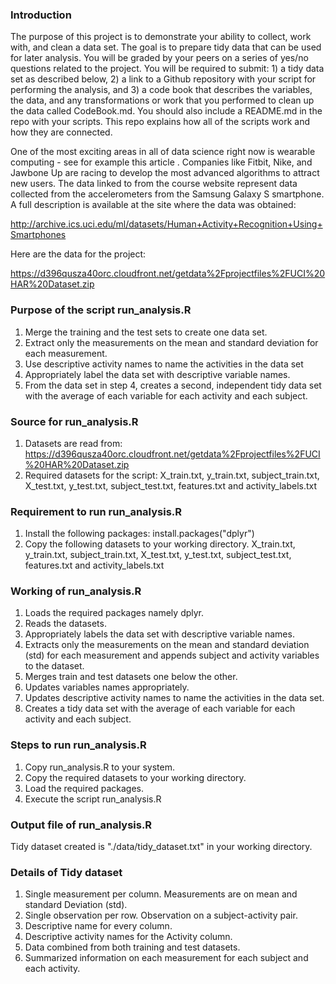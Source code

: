 ### Introduction

The purpose of this project is to demonstrate your ability to collect, work with, and clean a data set. The goal is to prepare tidy data that can be used for later analysis. You will be graded by your peers on a series of yes/no questions related to the project. You will be required to submit: 1) a tidy data set as described below, 2) a link to a Github repository with your script for performing the analysis, and 3) a code book that describes the variables, the data, and any transformations or work that you performed to clean up the data called CodeBook.md. You should also include a README.md in the repo with your scripts. This repo explains how all of the scripts work and how they are connected.

One of the most exciting areas in all of data science right now is wearable computing - see for example this article . Companies like Fitbit, Nike, and Jawbone Up are racing to develop the most advanced algorithms to attract new users. The data linked to from the course website represent data collected from the accelerometers from the Samsung Galaxy S smartphone. A full description is available at the site where the data was obtained:

http://archive.ics.uci.edu/ml/datasets/Human+Activity+Recognition+Using+Smartphones

Here are the data for the project:

https://d396qusza40orc.cloudfront.net/getdata%2Fprojectfiles%2FUCI%20HAR%20Dataset.zip

### Purpose of the script run_analysis.R

1. Merge the training and the test sets to create one data set.
2. Extract only the measurements on the mean and standard deviation for each measurement.
3. Use descriptive activity names to name the activities in the data set
4. Appropriately label the data set with descriptive variable names.
5. From the data set in step 4, creates a second, independent tidy data set with the average of     each variable for each activity and each subject.

### Source for run_analysis.R

1. Datasets are read from:
   https://d396qusza40orc.cloudfront.net/getdata%2Fprojectfiles%2FUCI%20HAR%20Dataset.zip
2. Required datasets for the script: 
   X_train.txt, y_train.txt, subject_train.txt, X_test.txt, y_test.txt, subject_test.txt,     features.txt and activity_labels.txt

### Requirement to run run_analysis.R

1. Install the following packages: 
   install.packages("dplyr")
2. Copy the following datasets to your working directory.
   X_train.txt, y_train.txt, subject_train.txt, X_test.txt, y_test.txt, subject_test.txt,
   features.txt and activity_labels.txt
   
### Working of run_analysis.R 

1. Loads the required packages namely dplyr. 
2. Reads the datasets.
3. Appropriately labels the data set with descriptive variable names.
4. Extracts only the measurements on the mean and standard deviation (std) for 
   each measurement and appends subject and activity variables to the dataset.
5. Merges train and test datasets one below the other.
6. Updates variables names appropriately.
7. Updates descriptive activity names to name the activities in the data set.
8. Creates a tidy data set with the average of each variable for each activity 
   and each subject.

### Steps to run run_analysis.R

1. Copy run_analysis.R to your system.
2. Copy the required datasets to your working directory.
3. Load the required packages.
4. Execute the script run_analysis.R

### Output file of run_analysis.R

Tidy dataset created is  "./data/tidy_dataset.txt" in your working directory.

### Details of Tidy dataset

1. Single measurement per column. Measurements are on mean and standard Deviation
   (std).
2. Single observation per row. Observation on a subject-activity pair. 
3. Descriptive name for every column. 
4. Descriptive activity names for the Activity column.
5. Data combined from both training and test datasets.
6. Summarized information on each measurement for each subject and each activity.



